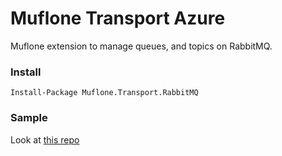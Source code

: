 # Muflone Transport Azure
Muflone extension to manage queues, and topics on RabbitMQ. 
 
### Install ###
`Install-Package Muflone.Transport.RabbitMQ`

### Sample ###
Look at [this repo](https://github.com/BrewUp/BrewUp)
